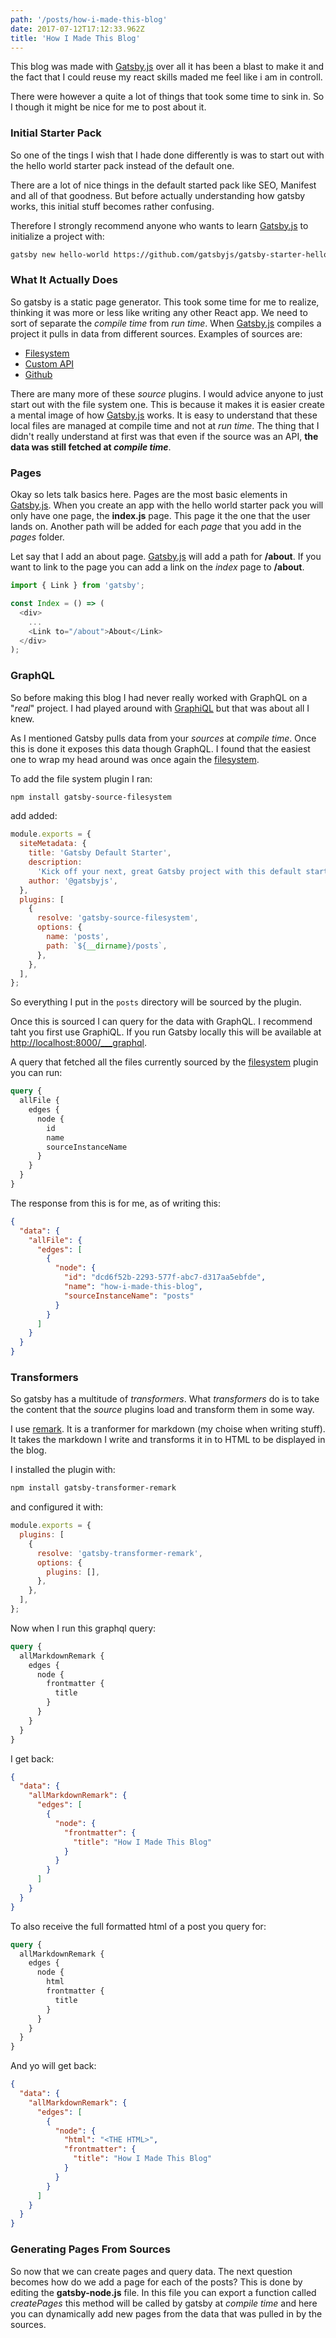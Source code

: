 ```yaml
---
path: '/posts/how-i-made-this-blog'
date: 2017-07-12T17:12:33.962Z
title: 'How I Made This Blog'
---
```


This blog was made with [Gatsby.js](https://www.gatsbyjs.org/) over all it has
been a blast to make it and the fact that I could reuse my react skills maded me
feel like i am in controll.

There were however a quite a lot of things that took some time to sink in. So I
though it might be nice for me to post about it.

### Initial Starter Pack

So one of the tings I wish that I hade done differently is was to start out with
the hello world starter pack instead of the default one.

There are a lot of nice things in the default started pack like SEO, Manifest and
all of that goodness. But before actually understanding how gatsby works, this
initial stuff becomes rather confusing.

Therefore I strongly recommend anyone who wants to learn [Gatsby.js](https://www.gatsbyjs.org/)
to initialize a project with:

```bash
gatsby new hello-world https://github.com/gatsbyjs/gatsby-starter-hello-world
```

### What It Actually Does

So gatsby is a static page generator. This took some time for me to realize, thinking
it was more or less like writing any other React app. We need to sort of separate the
_compile time_ from _run time_. When [Gatsby.js](https://www.gatsbyjs.org/) compiles a
project it pulls in data from different sources. Examples of sources are:

- [Filesystem](https://www.gatsbyjs.org/packages/gatsby-source-filesystem/)
- [Custom API](https://www.gatsbyjs.org/packages/gatsby-source-custom-api/)
- [Github](https://www.gatsbyjs.org/packages/@mosch/gatsby-source-github/)

There are many more of these _source_ plugins. I would advice anyone to just start out
with the file system one. This is because it makes it is easier create a mental image
of how [Gatsby.js](https://www.gatsbyjs.org/) works. It is easy to understand that these
local files are managed at compile time and not at _run time_. The thing that I didn't
really understand at first was that even if the source was an API, **the data was still
fetched at _compile time_**.

### Pages

Okay so lets talk basics here. Pages are the most basic elements in
[Gatsby.js](https://www.gatsbyjs.org/). When you create an app with the hello world
starter pack you will only have one page, the **index.js** page. This page it the one that the
user lands on. Another path will be added for each _page_ that you add in the _pages_ folder.

Let say that I add an about page. [Gatsby.js](https://www.gatsbyjs.org/) will add a path for
**/about**. If you want to link to the page you can add a link on the _index_ page to
**/about**.

```javascript
import { Link } from 'gatsby';

const Index = () => (
  <div>
    ...
    <Link to="/about">About</Link>
  </div>
);
```

### GraphQL

So before making this blog I had never really worked with GraphQL on a "_real_" project.
I had played around with [GraphiQL](https://github.com/graphql/graphiql) but that was about
all I knew.

As I mentioned Gatsby pulls data from your _sources_ at _compile time_. Once this is done
it exposes this data though GraphQL. I found that the easiest one to wrap my head around was
once again the [filesystem](https://www.gatsbyjs.org/packages/gatsby-source-filesystem/).

To add the file system plugin I ran:

```bash
npm install gatsby-source-filesystem
```

add added:

```javascript
module.exports = {
  siteMetadata: {
    title: 'Gatsby Default Starter',
    description:
      'Kick off your next, great Gatsby project with this default starter. This barebones starter ships with the main Gatsby configuration files you might need.',
    author: '@gatsbyjs',
  },
  plugins: [
    {
      resolve: 'gatsby-source-filesystem',
      options: {
        name: 'posts',
        path: `${__dirname}/posts`,
      },
    },
  ],
};
```

So everything I put in the `posts` directory will be sourced by the plugin.

Once this is sourced I can query for the data with GraphQL. I recommend taht you
first use GraphiQL. If you run Gatsby locally this will be available at
[http://localhost:8000/\_\_\_graphql](http://localhost:8000/___graphql).

A query that fetched all the files currently sourced by the
[filesystem](https://www.gatsbyjs.org/packages/gatsby-source-filesystem/) plugin
you can run:

```graphql
query {
  allFile {
    edges {
      node {
        id
        name
        sourceInstanceName
      }
    }
  }
}
```

The response from this is for me, as of writing this:

```json
{
  "data": {
    "allFile": {
      "edges": [
        {
          "node": {
            "id": "dcd6f52b-2293-577f-abc7-d317aa5ebfde",
            "name": "how-i-made-this-blog",
            "sourceInstanceName": "posts"
          }
        }
      ]
    }
  }
}
```

### Transformers

So gatsby has a multitude of _transformers_. What _transformers_ do is to take the
content that the _source_ plugins load and transform them in some way.

I use [remark](https://www.gatsbyjs.org/packages/gatsby-transformer-remark/). It is
a tranformer for markdown (my choise when writing stuff). It takes the markdown I
write and transforms it in to HTML to be displayed in the blog.

I installed the plugin with:

```bash
npm install gatsby-transformer-remark
```

and configured it with:

```javascript
module.exports = {
  plugins: [
    {
      resolve: 'gatsby-transformer-remark',
      options: {
        plugins: [],
      },
    },
  ],
};
```

Now when I run this graphql query:

```graphql
query {
  allMarkdownRemark {
    edges {
      node {
        frontmatter {
          title
        }
      }
    }
  }
}
```

I get back:

```json
{
  "data": {
    "allMarkdownRemark": {
      "edges": [
        {
          "node": {
            "frontmatter": {
              "title": "How I Made This Blog"
            }
          }
        }
      ]
    }
  }
}
```

To also receive the full formatted html of a post you query for:

```graphql
query {
  allMarkdownRemark {
    edges {
      node {
        html
        frontmatter {
          title
        }
      }
    }
  }
}
```

And yo will get back:

```json
{
  "data": {
    "allMarkdownRemark": {
      "edges": [
        {
          "node": {
            "html": "<THE HTML>",
            "frontmatter": {
              "title": "How I Made This Blog"
            }
          }
        }
      ]
    }
  }
}
```

### Generating Pages From Sources

So now that we can create pages and query data. The next question becomes
how do we add a page for each of the posts? This is done by editing the
**gatsby-node.js** file. In this file you can export a function called _createPages_
this method will be called by gatsby at _compile time_ and here you can dynamically add
new pages from the data that was pulled in by the sources.
